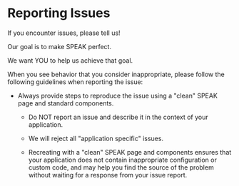 # Reporting Issues

If you encounter issues, please tell us!

Our goal is to make SPEAK perfect. 

We want YOU to help us achieve that goal.  

When you see behavior that you consider inappropriate, please follow the following guidelines when reporting the issue:

- Always provide steps to reproduce the issue using a "clean" SPEAK page and standard components.

	+ Do NOT report an issue and describe it in the context of your application. 
 
	+ We will reject all "application specific" issues.

	+ Recreating with a "clean" SPEAK page and components ensures that your application does not contain inappropriate configuration or custom code, and may help you find the source of the problem without waiting for a response from your issue report.
 